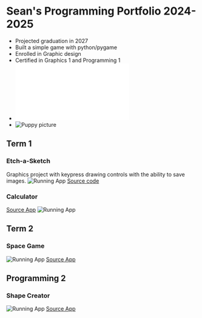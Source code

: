 # Sean's Programming Portfolio 2024-2025
* Projected graduation in 2027
* Built a simple game with python/pygame
* Enrolled in Graphic design
* Certified in Graphics 1 and Programming 1
* ![Certifications](file:///Users/9606164/Downloads/Sean%20Gandre_Computer%20Programming%20I_12162024.pdf)
* ![Puppy picture](https://media.4-paws.org/f/3/9/1/f39115c5c798651f95141c37b692f76b669af761/VIER%20PFOTEN_2019-03-15_001-2886x1999-1920x1330.webp)
## Term 1
### Etch-a-Sketch
Graphics project with keypress drawing controls with the ability to save images.
![Running App](https://github.com/Sgandre3890/programmingportfolio2024a3/blob/main/images/Etch_a_sketch.png)
[Source code](https://github.com/Sgandre3890/programmingportfolio2024a3/tree/main/src/term1/EtchASketch)
### Calculator
[Source App](https://github.com/Sgandre3890/programmingportfolio2024a3/tree/main/src/term1/Calculator%202)
![Running App](https://github.com/Sgandre3890/programmingportfolio2024a3/blob/main/Clac_img.png)


## Term 2
### Space Game
![Running App](https://github.com/Sgandre3890/programmingportfolio2024a3/blob/main/images/SpaceGame%20Graphic.png)
[Source App](https://github.com/Sgandre3890/programmingportfolio2024a3/tree/main/src/term2/SpaceGame)

## Programming 2

### Shape Creator
![Running App](https://github.com/Sgandre3890/programmingportfolio2024a3/blob/main/images/ShapeCreator.png)
[Source App](https://github.com/Sgandre3890/programmingportfolio2024a3/tree/main/src/ShapeCreator)
